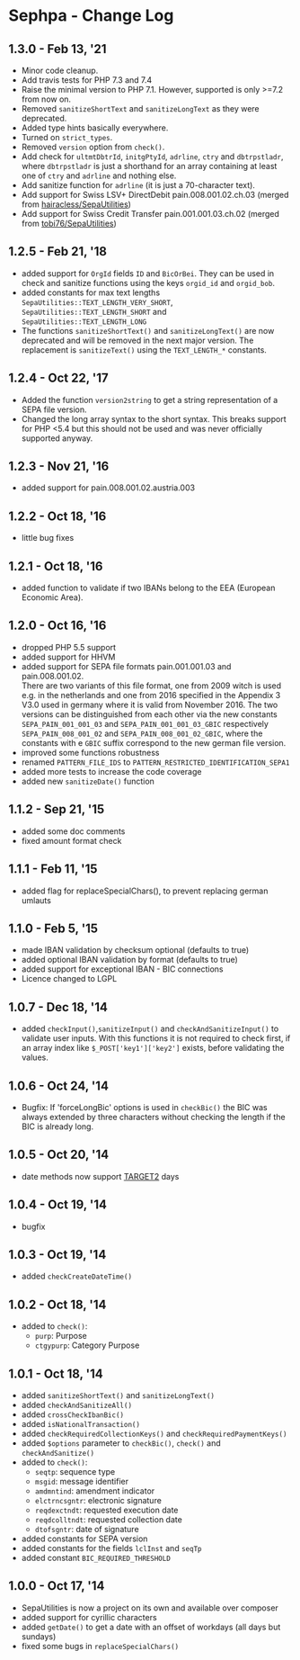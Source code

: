 Sephpa - Change Log
===============

## 1.3.0 - Feb 13, '21
- Minor code cleanup.
- Add travis tests for PHP 7.3 and 7.4
- Raise the minimal version to PHP 7.1. However, supported is only >=7.2 from now on.
- Removed `sanitizeShortText` and `sanitizeLongText` as they were deprecated.
- Added type hints basically everywhere.
- Turned on `strict_types`.
- Removed `version` option from `check()`.
- Add check for `ultmtDbtrId`, `initgPtyId`, `adrline`, `ctry` and `dbtrpstladr`, where 
  `dbtrpstladr` is just a shorthand for an array containing at least one of `ctry` and 
  `adrline` and nothing else.
- Add sanitize function for `adrline` (it is just a 70-character text).
- Add support for Swiss LSV+ DirectDebit pain.008.001.02.ch.03 (merged from [hairacless/SepaUtilities](https://github.com/hairacless/SepaUtilities))
- Add support for Swiss Credit Transfer pain.001.001.03.ch.02 (merged from [tobi76/SepaUtilities](https://github.com/tobi76/SepaUtilities))


## 1.2.5 - Feb 21, '18
- added support for `OrgId` fields `ID` and `BicOrBei`. They can be used in check and sanitize
functions using the keys `orgid_id` and `orgid_bob`.
- added constants for max text lengths `SepaUtilities::TEXT_LENGTH_VERY_SHORT`, 
`SepaUtilities::TEXT_LENGTH_SHORT` and `SepaUtilities::TEXT_LENGTH_LONG`
- The functions `sanitizeShortText()` and `sanitizeLongText()` are now deprecated and will be
removed in the next major version. The replacement is `sanitizeText()` using the `TEXT_LENGTH_*` 
constants.

## 1.2.4 - Oct 22, '17
- Added the function `version2string` to get a string representation
of a SEPA file version.
- Changed the long array syntax to the short syntax.
This breaks support for PHP <5.4 but this should not be used
and was never officially supported anyway.

## 1.2.3 - Nov 21, '16
- added support for pain.008.001.02.austria.003

## 1.2.2 - Oct 18, '16
- little bug fixes

## 1.2.1 - Oct 18, '16
- added function to validate if two IBANs belong to the EEA (European Economic Area).

## 1.2.0 - Oct 16, '16
- dropped PHP 5.5 support
- added support for HHVM
- added support for SEPA file formats pain.001.001.03 and pain.008.001.02.<br>
 There are two variants of this file format, one from 2009 witch is used e.g. in the netherlands
 and one from 2016 specified in the Appendix 3 V3.0 used in germany where it is valid from 
 November 2016. The two versions can be distinguished from each other via the new constants
 `SEPA_PAIN_001_001_03` and `SEPA_PAIN_001_001_03_GBIC` respectively `SEPA_PAIN_008_001_02` 
 and `SEPA_PAIN_008_001_02_GBIC`, where the constants with e `GBIC` suffix correspond to the new
 german file version.
- improved some functions robustness
- renamed `PATTERN_FILE_IDS` to `PATTERN_RESTRICTED_IDENTIFICATION_SEPA1`
- added more tests to increase the code coverage
- added new `sanitizeDate()` function


## 1.1.2 - Sep 21, '15
- added some doc comments
- fixed amount format check

## 1.1.1 - Feb 11, '15
- added flag for replaceSpecialChars(), to prevent replacing german umlauts

## 1.1.0 - Feb 5, '15
- made IBAN validation by checksum optional (defaults to true)
- added optional IBAN validation by format (defaults to true)
- added support for exceptional IBAN - BIC connections
- Licence changed to LGPL

## 1.0.7 - Dec 18, '14
- added `checkInput()`,`sanitizeInput()` and `checkAndSanitizeInput()` to validate user inputs.
With this functions it is not required to check first, if an array index like `$_POST['key1']['key2']` 
exists, before validating the values.

## 1.0.6 - Oct 24, '14
- Bugfix: If 'forceLongBic' options is used in `checkBic()` the BIC was always extended by three
characters without checking the length if the BIC is already long.

## 1.0.5 - Oct 20, '14
- date methods now support [TARGET2](http://en.wikipedia.org/wiki/TARGET2#TARGET2_holidays) days

## 1.0.4 - Oct 19, '14
- bugfix

## 1.0.3 - Oct 19, '14
- added `checkCreateDateTime()`

## 1.0.2 - Oct 18, '14
- added to `check()`:
  - `purp`: Purpose
  - `ctgypurp`: Category Purpose
  
## 1.0.1 - Oct 18, '14
- added `sanitizeShortText()` and `sanitizeLongText()`
- added `checkAndSanitizeAll()`
- added `crossCheckIbanBic()`
- added `isNationalTransaction()`
- added `checkRequiredCollectionKeys()` and `checkRequiredPaymentKeys()`
- added `$options` parameter to `checkBic()`, `check()` and `checkAndSanitize()`
- added to `check()`:
  - `seqtp`: sequence type
  - `msgid`: message identifier
  - `amdmntind`: amendment indicator
  - `elctrncsgntr`: electronic signature
  - `reqdexctndt`: requested execution date
  - `reqdcolltndt`: requested collection date
  - `dtofsgntr`: date of signature
- added constants for SEPA version
- added constants for the fields `lclInst` and `seqTp`
- added constant `BIC_REQUIRED_THRESHOLD`

## 1.0.0 - Oct 17, '14
- SepaUtilities is now a project on its own and available over composer
- added support for cyrillic characters
- added `getDate()` to get a date with an offset of workdays (all days but sundays)
- fixed some bugs in `replaceSpecialChars()`
